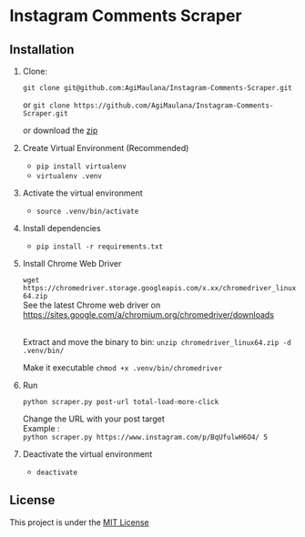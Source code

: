 # Instagram Comments Scraper


## Installation
1. Clone:

   `git clone git@github.com:AgiMaulana/Instagram-Comments-Scraper.git`
   
    or `git clone https://github.com/AgiMaulana/Instagram-Comments-Scraper.git`
    
    or download the [zip](https://github.com/AgiMaulana/Instagram-Comments-Scraper/archive/master.zip)
2. Create Virtual Environment (Recommended)<br/> 
    - `pip install virtualenv`
    - `virtualenv .venv`  
    
3. Activate the virtual environment
    - `source .venv/bin/activate`

4. Install dependencies
    - `pip install -r requirements.txt`

5. Install Chrome Web Driver

    `wget https://chromedriver.storage.googleapis.com/x.xx/chromedriver_linux64.zip` <br>
    See the latest Chrome web driver on https://sites.google.com/a/chromium.org/chromedriver/downloads <br /> <br />
    
    Extract and move the binary to bin: `unzip chromedriver_linux64.zip -d .venv/bin/`
    
    Make it executable `chmod +x .venv/bin/chromedriver`

6. Run 

    `python scraper.py post-url total-load-more-click`
    
    Change the URL with your post target <br />
    Example : <br />
    `python scraper.py https://www.instagram.com/p/BqUfulwH6O4/ 5`
 
7. Deactivate the virtual environment
    - `deactivate`

## License
This project is under the [MIT License](https://github.com/AgiMaulana/instagram-comments-scraper/blob/master/LICENSE.md)
